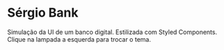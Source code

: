 # Sérgio Bank
Simulação da UI de um banco digital. Estilizada com Styled Components. Clique na lampada a esquerda para trocar o tema.
